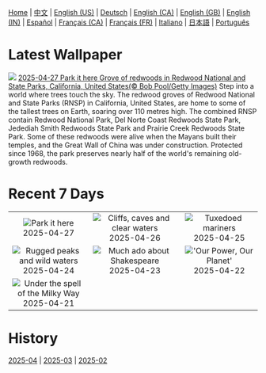 [Home](../README.md) | [中文](zh-CN.md) | [English (US)](en-US.md) | [Deutsch](de-DE.md) | [English (CA)](en-CA.md) | [English (GB)](en-GB.md) | [English (IN)](en-IN.md) | [Español](es-ES.md) | [Français (CA)](fr-CA.md) | [Français (FR)](fr-FR.md) | [Italiano](it-IT.md) | [日本語](ja-JP.md) | [Português](pt-BR.md)

# Latest Wallpaper
![](https://www.bing.com/th?id=OHR.RedwoodGrove_EN-IN2014709938_UHD.jpg)
[2025-04-27 Park it here Grove of redwoods in Redwood National and State Parks, California, United States(© Bob Pool/Getty Images)](https://www.bing.com/th?id=OHR.RedwoodGrove_EN-IN2014709938_UHD.jpg)
Step into a world where trees touch the sky. The redwood groves of Redwood National and State Parks (RNSP) in California, United States, are home to some of the tallest trees on Earth, soaring over 110 metres high. The combined RNSP contain Redwood National Park, Del Norte Coast Redwoods State Park, Jedediah Smith Redwoods State Park and Prairie Creek Redwoods State Park. Some of these redwoods were alive when the Mayans built their temples, and the Great Wall of China was under construction. Protected since 1968, the park preserves nearly half of the world's remaining old-growth redwoods.

# Recent 7 Days
|  |  |  |
|:---:|:---:|:---:|
| ![](https://www.bing.com/th?id=OHR.RedwoodGrove_EN-IN2014709938_400x240.jpg "Park it here") 2025-04-27 | ![](https://www.bing.com/th?id=OHR.BrucePeninsula_EN-IN1803718083_400x240.jpg "Cliffs, caves and clear waters") 2025-04-26 | ![](https://www.bing.com/th?id=OHR.MagellanicPenguin_EN-IN1652511877_400x240.jpg "Tuxedoed mariners") 2025-04-25 |
| ![](https://www.bing.com/th?id=OHR.KenaiSpires_EN-IN1230020846_400x240.jpg "Rugged peaks and wild waters") 2025-04-24 | ![](https://www.bing.com/th?id=OHR.GlobeTheatre_EN-IN1029114608_400x240.jpg "Much ado about Shakespeare") 2025-04-23 | ![](https://www.bing.com/th?id=OHR.YellowstoneSpring_EN-IN0855426522_400x240.jpg "'Our Power, Our Planet'") 2025-04-22 |
| ![](https://www.bing.com/th?id=OHR.JoshuaStars_EN-IN0635592651_400x240.jpg "Under the spell of the Milky Way") 2025-04-21 |  |  |

# History
[2025-04](../archives/wallpaper/en-IN/w_2025_04.md) | [2025-03](../archives/wallpaper/en-IN/w_2025_03.md) | [2025-02](../archives/wallpaper/en-IN/w_2025_02.md)
